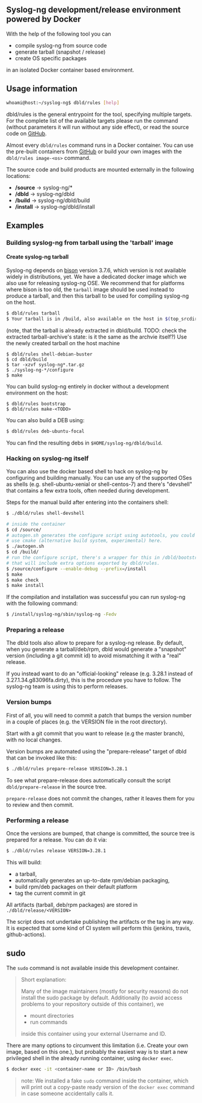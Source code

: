 ## Syslog-ng development/release environment powered by Docker
With the help of the following tool you can
- compile syslog-ng from source code
- generate tarball (snapshot / release)
- create OS specific packages

in an isolated Docker container based environment.

## Usage information
```bash
whoami@host:~/syslog-ng$ dbld/rules [help]
```

dbld/rules is the general entrypoint for the tool, specifying multiple
targets.  For the complete list of the available targets please run the
command (without parameters it will run without any side effect), or read
the source code on [GitHub](rules).

Almost every `dbld/rules` command runs in a Docker container.  You can use
the pre-built containers from [GitHub](https://github.com/syslog-ng?tab=packages&repo_name=syslog-ng)
or build your own images with the `dbld/rules image-<os>` command.

The source code and build products are mounted externally in the following locations:
- **/source** -> syslog-ng/*
- **/dbld** -> syslog-ng/dbld
- **/build** -> syslog-ng/dbld/build
- **/install** -> syslog-ng/dbld/install

## Examples

### Building syslog-ng from tarball using the 'tarball' image

#### Create syslog-ng tarball

Syslog-ng depends on [bison](https://gnu.org/....) version 3.7.6, which version is not available widely in distributions, yet.
We have a dedicated docker image which we also use for releasing syslog-ng OSE.
We recommend that for platforms where bison is too old, the `tarball` image should be used instead to produce a tarball,
and then this tarball to be used for compiling syslog-ng on the host.

```bash
$ dbld/rules tarball
$ Your tarball is in /build, also available on the host in $(top_srcdir)/dbld/build
```
(note, that the tarball is already extracted in dbld/build. 
TODO: check the extracted tarball-archive's state: is it the same as the archvie itself?)
Use the newly created tarball on the host machine
```
$ dbld/rules shell-debian-buster
$ cd dbld/build
$ tar -xzvf syslog-ng*.tar.gz
$ ./syslog-ng-*/configure
$ make
```

You can build syslog-ng entirely in docker without a development environment on the host:
```
$ dbld/rules bootstrap
$ dbld/rules make-<TODO>
```

You can also build a DEB using:

```bash
$ dbld/rules deb-ubuntu-focal
```

You can find the resulting debs in `$HOME/syslog-ng/dbld/build`.

### Hacking on syslog-ng itself

You can also use the docker based shell to hack on syslog-ng by configuring
and building manually. You can use any of the supported OSes as shells (e.g.
shell-ubuntu-xenial or shell-centos-7) and there's "devshell" that contains
a few extra tools, often needed during development.

Steps for the manual build after entering into the containers shell:

```bash
$ ./dbld/rules shell-devshell

# inside the container
$ cd /source/
# autogen.sh generates the configure script using autotools, you could also
# use cmake (alternative build system, experimental) here.
$ ./autogen.sh
$ cd /build/
# run the configure script, there's a wrapper for this in /dbld/bootstrap
# that will include extra options exported by dbld/rules.
$ /source/configure --enable-debug --prefix=/install
$ make
$ make check
$ make install
```

If the compilation and installation was successful you can run syslog-ng with the following command:

```bash
$ /install/syslog-ng/sbin/syslog-ng -Fedv
```

### Preparing a release

The dbld tools also allow to prepare for a syslog-ng release. By default,
when you generate a tarball/deb/rpm, dbld would generate a "snapshot"
version (including a git commit id) to avoid mismatching it with a "real"
release.

If you instead want to do an "official-looking" release (e.g.  3.28.1
instead of 3.27.1.34.g83096fa.dirty), this is the procedure you have to
follow.  The syslog-ng team is using this to perform releases.

### Version bumps

First of all, you will need to commit a patch that bumps the version number
in a couple of places (e.g. the VERSION file in the root directory).

Start with a git commit that you want to release (e.g the master branch),
with no local changes.

Version bumps are automated using the "prepare-release" target of
dbld that can be invoked like this:

```bash
$ ./dbld/rules prepare-release VERSION=3.28.1
```

To see what prepare-release does automatically consult the script
`dbld/prepare-release` in the source tree.

`prepare-release` does not commit the changes, rather it leaves them for you
to review and then commit.

### Performing a release

Once the versions are bumped, that change is committed, the source tree is
prepared for a release. You can do it via:

```bash
$ ./dbld/rules release VERSION=3.28.1
```

This will build:
  * a tarball,
  * automatically generates an up-to-date rpm/debian packaging,
  * build rpm/deb packages on their default platform
  * tag the current commit in git

All artifacts (tarball, deb/rpm packages) are stored in `./dbld/release/<VERSION>`

The script does not undertake publishing the artifacts or the tag in any
way. It is expected that some kind of CI system will perform this (jenkins,
travis, github-actions).

## sudo
The `sudo` command is not available inside this development container.

>Short explanation:
>
>Many of the image maintainers (mostly for security reasons) do not install the sudo package by default. Additionally (to avoid access problems to your repository outside of this container), we
>- mount directories
>- run commands
>
>inside this container using your external Username and ID.

There are many options to circumvent this limitation (i.e. Create your own image, based on this one.), but probably the easiest way is to start a new privileged shell in the already running container, using `docker exec`.
```bash
$ docker exec -it <container-name or ID> /bin/bash
```

> note: We installed a fake `sudo` command inside the container, which will print out a copy-paste ready version of the `docker exec` command in case someone accidentally calls it.
